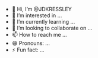- 👋 Hi, I’m @JDKRESSLEY
- 👀 I’m interested in ...
- 🌱 I’m currently learning ...
- 💞️ I’m looking to collaborate on ...
- 📫 How to reach me ...
- 😄 Pronouns: ...
- ⚡ Fun fact: ...

<!---
JDKRESSLEY/JDKRESSLEY is a ✨ special ✨ repository because its `README.md` (this file) appears on your GitHub profile.
You can click the Preview link to take a look at your changes.
--->
